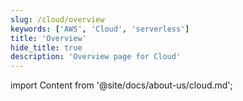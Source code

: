 ```yaml
---
slug: /cloud/overview
keywords: ['AWS', 'Cloud', 'serverless']
title: 'Overview'
hide_title: true
description: 'Overview page for Cloud'
---
```

import Content from '@site/docs/about-us/cloud.md';

<Content />
